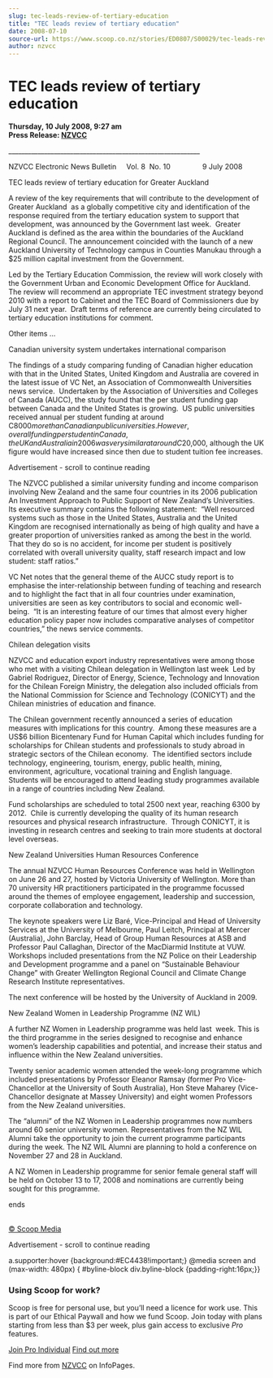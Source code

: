 ```yaml
---
slug: tec-leads-review-of-tertiary-education
title: "TEC leads review of tertiary education"
date: 2008-07-10
source-url: https://www.scoop.co.nz/stories/ED0807/S00029/tec-leads-review-of-tertiary-education.htm
author: nzvcc
---
```

TEC leads review of tertiary education
======================================

**Thursday, 10 July 2008, 9:27 am**  
**Press Release: [NZVCC](https://info.scoop.co.nz/NZVCC)**

\_\_\_\_\_\_\_\_\_\_\_\_\_\_\_\_\_\_\_\_\_\_\_\_\_\_\_\_\_\_\_\_\_\_\_\_\_\_\_\_\_\_\_\_\_\_\_\_\_\_\_\_\_\_\_\_\_\_\_

NZVCC Electronic News Bulletin     Vol. 8  No. 10                9 July 2008

  
TEC leads review of tertiary education for Greater Auckland

  
A review of the key requirements that will contribute to the development of Greater Auckland  as a globally competitive city and identification of the response required from the tertiary education system to support that development, was announced by the Government last week.  Greater Auckland is defined as the area within the boundaries of the Auckland Regional Council. The announcement coincided with the launch of a new Auckland University of Technology campus in Counties Manukau through a $25 million capital investment from the Government. 

Led by the Tertiary Education Commission, the review will work closely with the Government Urban and Economic Development Office for Auckland.  The review will recommend an appropriate TEC investment strategy beyond 2010 with a report to Cabinet and the TEC Board of Commissioners due by July 31 next year.  Draft terms of reference are currently being circulated to tertiary education institutions for comment.

Other items …

Canadian university system undertakes international comparison

The findings of a study comparing funding of Canadian higher education with that in the United States, United Kingdom and Australia are covered in the latest issue of VC Net, an Association of Commonwealth Universities news service.  Undertaken by the Association of Universities and Colleges of Canada (AUCC), the study found that the per student funding gap between Canada and the United States is growing.  US public universities received annual per student funding at around C$8000 more than Canadian public universities.  However, overall funding per student in Canada, the UK and Australia in 2006 was very similar at around C$20,000, although the UK figure would have increased since then due to student tuition fee increases.

Advertisement - scroll to continue reading





The NZVCC published a similar university funding and income comparison involving New Zealand and the same four countries in its 2006 publication An Investment Approach to Public Support of New Zealand’s Universities.  Its executive summary contains the following statement:  “Well resourced systems such as those in the United States, Australia and the United Kingdom are recognised internationally as being of high quality and have a greater proportion of universities ranked as among the best in the world. That they do so is no accident, for income per student is positively correlated with overall university quality, staff research impact and low student: staff ratios.”

VC Net notes that the general theme of the AUCC study report is to emphasise the inter-relationship between funding of teaching and research and to highlight the fact that in all four countries under examination, universities are seen as key contributors to social and economic well-being.  “It is an interesting feature of our times that almost every higher education policy paper now includes comparative analyses of competitor countries,” the news service comments.

Chilean delegation visits

NZVCC and education export industry representatives were among those who met with a visiting Chilean delegation in Wellington last week  Led by Gabriel Rodriguez, Director of Energy, Science, Technology and Innovation for the Chilean Foreign Ministry, the delegation also included officials from the National Commission for Science and Technology (CONICYT) and the Chilean ministries of education and finance.

The Chilean government recently announced a series of education measures with implications for this country.  Among these measures are a US$6 billion Bicentenary Fund for Human Capital which includes funding for scholarships for Chilean students and professionals to study abroad in strategic sectors of the Chilean economy.  The identified sectors include technology, engineering, tourism, energy, public health, mining, environment, agriculture, vocational training and English language.  Students will be encouraged to attend leading study programmes available in a range of countries including New Zealand.

Fund scholarships are scheduled to total 2500 next year, reaching 6300 by 2012.  Chile is currently developing the quality of its human research resources and physical research infrastructure.  Through CONICYT, it is investing in research centres and seeking to train more students at doctoral level overseas.

New Zealand Universities Human Resources Conference

The annual NZVCC Human Resources Conference was held in Wellington on June 26 and 27, hosted by Victoria University of Wellington. More than 70 university HR practitioners participated in the programme focussed around the themes of employee engagement, leadership and succession, corporate collaboration and technology.

The keynote speakers were Liz Baré, Vice-Principal and Head of University Services at the University of Melbourne, Paul Leitch, Principal at Mercer (Australia), John Barclay, Head of Group Human Resources at ASB and Professor Paul Callaghan, Director of the MacDiarmid Institute at VUW. Workshops included presentations from the NZ Police on their Leadership and Development programme and a panel on “Sustainable Behaviour Change” with Greater Wellington Regional Council and Climate Change Research Institute representatives.

The next conference will be hosted by the University of Auckland in 2009.

New Zealand Women in Leadership Programme (NZ WIL)

A further NZ Women in Leadership programme was held last  week. This is the third programme in the series designed to recognise and enhance women’s leadership capabilities and potential, and increase their status and influence within the New Zealand universities.

Twenty senior academic women attended the week-long programme which included presentations by Professor Eleanor Ramsay (former Pro Vice-Chancellor at the University of South Australia), Hon Steve Maharey (Vice-Chancellor designate at Massey University) and eight women Professors from the New Zealand universities.

The “alumni” of the NZ Women in Leadership programmes now numbers around 60 senior university women. Representatives from the NZ WIL Alumni take the opportunity to join the current programme participants during the week. The NZ WIL Alumni are planning to hold a conference on November 27 and 28 in Auckland.

A NZ Women in Leadership programme for senior female general staff will be held on October 13 to 17, 2008 and nominations are currently being sought for this programme.

ends  
 

[© Scoop Media](http://www.scoop.co.nz/about/terms.html)  

Advertisement - scroll to continue reading



a.supporter:hover {background:#EC4438!important;} @media screen and (max-width: 480px) { #byline-block div.byline-block {padding-right:16px;}}

### Using Scoop for work?

Scoop is free for personal use, but you’ll need a licence for work use. This is part of our Ethical Paywall and how we fund Scoop. Join today with plans starting from less than $3 per week, plus gain access to exclusive _Pro_ features.  
  
[Join Pro Individual](https://pro.scoop.co.nz/Individual/?from=ProIn24) [Find out more](https://pro.scoop.co.nz/using-scoop-for-work/?from=ProIn24)

Find more from [NZVCC](https://info.scoop.co.nz/NZVCC) on InfoPages.